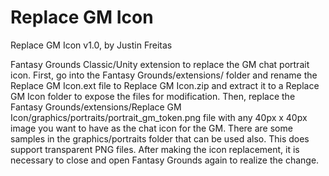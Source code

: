 # Replace GM Icon

Replace GM Icon v1.0, by Justin Freitas

Fantasy Grounds Classic/Unity extension to replace the GM chat portrait icon.  First, go into the Fantasy Grounds/extensions/ folder and rename the Replace GM Icon.ext file to Replace GM Icon.zip and extract it to a Replace GM Icon folder to expose the files for modification.  Then, replace the Fantasy Grounds/extensions/Replace GM Icon/graphics/portraits/portrait_gm_token.png file with any 40px x 40px image you want to have as the chat icon for the GM.  There are some samples in the graphics/portraits folder that can be used also.  This does support transparent PNG files.  After making the icon replacement, it is necessary to close and open Fantasy Grounds again to realize the change.
